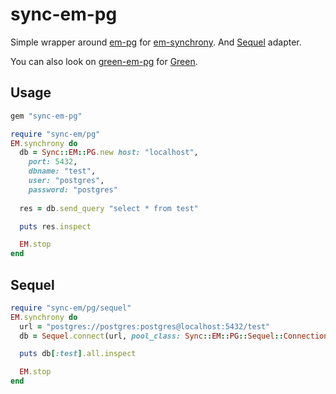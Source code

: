 sync-em-pg
===========

Simple wrapper around [em-pg](https://github.com/prepor/em-pg) for [em-synchrony](https://github.com/igrigorik/em-synchrony). And [Sequel](http://sequel.rubyforge.org/) adapter.

You can also look on [green-em-pg](https://github.com/prepor/green-em-pg) for [Green](https://github.com/prepor/green).

Usage
-----

```ruby
gem "sync-em-pg"
```

```ruby
require "sync-em/pg"
EM.synchrony do
  db = Sync::EM::PG.new host: "localhost",
    port: 5432,
    dbname: "test",
    user: "postgres",
    password: "postgres"
    
  res = db.send_query "select * from test"

  puts res.inspect

  EM.stop
end
```

Sequel
------

```ruby
require "sync-em/pg/sequel"
EM.synchrony do
  url = "postgres://postgres:postgres@localhost:5432/test"
  db = Sequel.connect(url, pool_class: Sync::EM::PG::Sequel::ConnectionPool)

  puts db[:test].all.inspect

  EM.stop
end
```